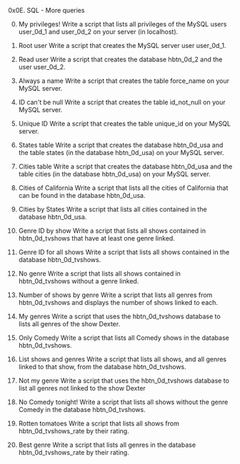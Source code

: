 0x0E. SQL - More queries

0. My privileges!
Write a script that lists all privileges of the MySQL users user_0d_1 and user_0d_2 on your server (in localhost).

1. Root user
Write a script that creates the MySQL server user user_0d_1.

2. Read user
Write a script that creates the database hbtn_0d_2 and the user user_0d_2.

3. Always a name
Write a script that creates the table force_name on your MySQL server.

4. ID can't be null
Write a script that creates the table id_not_null on your MySQL server.

5. Unique ID
Write a script that creates the table unique_id on your MySQL server.

6. States table
Write a script that creates the database hbtn_0d_usa and the table states (in the database hbtn_0d_usa) on your MySQL server.

7. Cities table
Write a script that creates the database hbtn_0d_usa and the table cities (in the database hbtn_0d_usa) on your MySQL server.

8. Cities of California
Write a script that lists all the cities of California that can be found in the database hbtn_0d_usa.

9. Cities by States
Write a script that lists all cities contained in the database hbtn_0d_usa.

10. Genre ID by show
Write a script that lists all shows contained in hbtn_0d_tvshows that have at least one genre linked.

11. Genre ID for all shows
Write a script that lists all shows contained in the database hbtn_0d_tvshows.

12. No genre
Write a script that lists all shows contained in hbtn_0d_tvshows without a genre linked.

13. Number of shows by genre
Write a script that lists all genres from hbtn_0d_tvshows and displays the number of shows linked to each.

14. My genres
Write a script that uses the hbtn_0d_tvshows database to lists all genres of the show Dexter.

15. Only Comedy
Write a script that lists all Comedy shows in the database hbtn_0d_tvshows.

16. List shows and genres
Write a script that lists all shows, and all genres linked to that show, from the database hbtn_0d_tvshows.

17. Not my genre
Write a script that uses the hbtn_0d_tvshows database to list all genres not linked to the show Dexter

18. No Comedy tonight!
Write a script that lists all shows without the genre Comedy in the database hbtn_0d_tvshows.

19. Rotten tomatoes
Write a script that lists all shows from hbtn_0d_tvshows_rate by their rating.

20. Best genre
Write a script that lists all genres in the database hbtn_0d_tvshows_rate by their rating.
